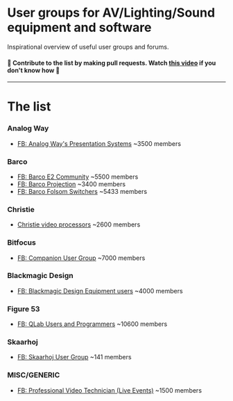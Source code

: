 # User groups for AV/Lighting/Sound equipment and software
Inspirational overview of useful user groups and forums. 

#### 📝 Contribute to the list by making pull requests. Watch [this video](https://www.youtube.com/watch?v=rgbCcBNZcdQ) if you don't know how 🎉

--- 
# The list

### Analog Way
* [FB: Analog Way's Presentation Systems](https://www.facebook.com/groups/LiveCore.AW/) ~3500 members

### Barco 
* [FB: Barco E2 Community](https://www.facebook.com/groups/121421015099068/) ~5500 members
* [FB: Barco Projection](https://www.facebook.com/groups/BarcoProjectors/) ~3400 members
* [FB: Barco Folsom Switchers](https://www.facebook.com/groups/Barcofolsom/) ~5433 members

### Christie
* [Christie video processors](https://www.facebook.com/groups/201344463214236/) ~2600 members

### Bitfocus
* [FB: Companion User Group](https://www.facebook.com/groups/companion/) ~7000 members

### Blackmagic Design
* [FB: Blackmagic Design Equipment users](https://www.facebook.com/groups/1646532028944314/) ~4000 members

### Figure 53
* [FB: QLab Users and Programmers](https://www.facebook.com/groups/488915331311641/) ~10600 members

### Skaarhoj
* [FB: Skaarhoj User Group](https://www.facebook.com/groups/232297740809748/) ~141 members

### MISC/GENERIC
* [FB: Professional Video Technician (Live Events)](https://www.facebook.com/groups/738001922909967/) ~1500 members
